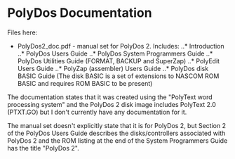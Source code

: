 # PolyDos Documentation

Files here:

* PolyDos2_doc.pdf - manual set for PolyDos 2. Includes:
..* Introduction
..* PolyDos Users Guide
..* PolyDos System Programmers Guide
..* PolyDos Utilities Guide (FORMAT, BACKUP and SuperZap)
..* PolyEdit Users Guide
..* PolyZap (assembler) Users Guide
..* PolyDos disk BASIC Guide (The disk BASIC is a set of extensions to NASCOM ROM BASIC and requires ROM BASIC to be present)

The documentation states that it was created using the "PolyText word processing
system" and the PolyDos 2 disk image includes PolyText 2.0 (PTXT.GO) but I don't
currently have any documentation for it.

The manual set doesn't explicitly state that it is for PolyDos 2, but Section 2
of the PolyDos Users Guide describes the disks/controllers associated with
PolyDos 2 and the ROM listing at the end of the System Programmers Guide has the
title "PolyDos 2".
